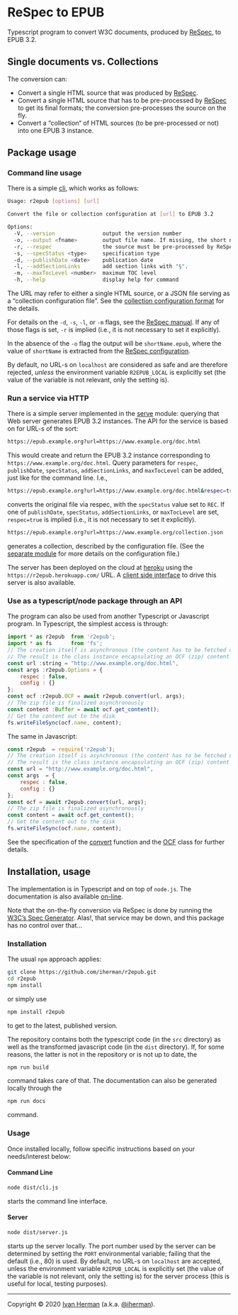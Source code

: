 # ReSpec to EPUB

Typescript program to convert W3C documents, produced by [ReSpec](https://github.com/w3c/respec), to EPUB 3.2.

## Single documents vs. Collections

The conversion can:

* Convert a single HTML source that was produced by [ReSpec](https://github.com/w3c/respec).
* Convert a single HTML source that has to be pre-processed by [ReSpec](https://github.com/w3c/respec) to get its final formats; the conversion pre-processes the source on the fly.
* Convert a “collection“ of HTML sources (to be pre-processed or not) into one EPUB 3 instance.

## Package usage

### Command line usage

There is a simple [cli](https://iherman.github.io/r2epub/typedoc/modules/_cli_.html#cli), which works as follows:

```sh
Usage: r2epub [options] [url]

Convert the file or collection configuration at [url] to EPUB 3.2

Options:
  -V, --version               output the version number
  -o, --output <fname>        output file name. If missing, the short name of the document is used
  -r, --respec                the source must be pre-processed by ReSpec (default: false)
  -s, --specStatus <type>     specification type
  -d, --publishDate <date>    publication date
  -l, --addSectionLinks       add section links with "§".
  -m, --maxTocLevel <number>  maximum TOC level
  -h, --help                  display help for command
  ```

The URL may refer to either a single HTML source, or a JSON file serving as a “collection configuration file”. See the [collection configuration format](https://iherman.github.io/r2epub/typedoc/modules/_clib_args_.html) for the details.

For details on the `-d`, `-s`, `-l`, or `-m` flags, see the [ReSpec manual](https://www.w3.org/respec/). If any of those flags is set, `-r` is implied (i.e., it is not necessary to set it explicitly).

In the absence of the `-o` flag the output will be `shortName.epub`, where the value of `shortName` is extracted from the [ReSpec configuration](https://github.com/w3c/respec/wiki/shortName).

By default, no URL-s on `localhost` are considered as safe and are therefore rejected, _unless_ the environment variable `R2EPUB_LOCAL` is explicitly set (the value of the variable is not relevant, only the setting is).

### Run a service via HTTP

There is a simple server implemented in the [serve](https://iherman.github.io/r2epub/typedoc/modules/_server_.html) module: querying that Web server generates EPUB 3.2 instances. The API for the service is based on for URL-s of the sort:

```sh
https://epub.example.org?url=https://www.example.org/doc.html
```

This would create and return the EPUB 3.2 instance corresponding to `https://www.example.org/doc.html`. Query parameters for `respec`, `publishDate`, `specStatus`, `addSectionLinks`, and `maxTocLevel` can be added, just like for the command line. I.e.,

``` sh
https://epub.example.org?url=https://www.example.org/doc.html&respec=true&specStatus=REC
```

converts the original file via respec, with the `specStatus` value set to `REC`. If one of `publishDate`, `specStatus`, `addSectionLinks`, or `maxTocLevel` are set, `respec=true` is implied (i.e., it is not necessary to set it explicitly).

```sh
https://epub.example.org?url=https://www.example.org/collection.json
```

generates a collection, described by the configuration file. (See the [separate module](https://iherman.github.io/r2epub/typedoc/modules/_clib_args_.html) for more details on the configuration file.)

The server has been deployed on the cloud at [heroku](https://r2epub.herokuapp.com/) using the `https://r2epub.herokuapp.com/` URL. A [client side interface](https://iherman.github.io/r2epub/convert.html) to drive this server is also available.

### Use as a typescript/node package through an API

The program can also be used from another Typescript or Javascript program. In Typescript, the simplest access is through:

``` js
import * as r2epub  from 'r2epub';
import * as fs      from 'fs';
// The creation itself is asynchronous (the content has to be fetched over the wire).
// The result is the class instance encapsulating an OCF (zip) content
const url :string = "http://www.example.org/doc.html",
const args :r2epub.Options = {
    respec : false,
    config : {}
};
const ocf :r2epub.OCF = await r2epub.convert(url, args);
// The zip file is finalized asynchronously
const content :Buffer = await ocf.get_content();
// Get the content out to the disk
fs.writeFileSync(ocf.name, content);
```

The same in Javascript:

``` js
const r2epub  = require('r2epub');
// The creation itself is asynchronous (the content has to be fetched over the wire).
// The result is the class instance encapsulating an OCF (zip) content
const url = "http://www.example.org/doc.html",
const args  = {
    respec : false,
    config : {}
};
const ocf = await r2epub.convert(url, args);
// The zip file is finalized asynchronously
const content = await ocf.get_content();
// Get the content out to the disk
fs.writeFileSync(ocf.name, content);
```

See the specification of the [convert](https://iherman.github.io/r2epub/typedoc/modules/_index_.html#convert) function and the [OCF](https://iherman.github.io/r2epub/typedoc/classes/_lib_ocf_.ocf.html) class for further details.

## Installation, usage

The implementation is in Typescript and on top of `node.js`.  The documentation is also available [on-line](https://iherman.github.io/r2epub/typedoc/).

Note that the on-the-fly conversion via ReSpec is done by running the <a href="https://github.com/w3c/spec-generator">W3C’s Spec Generator</a>. Alas!, that service may be down, and this package has no control over that…

### Installation

The usual `npm` approach applies:

``` sh
git clone https://github.com/iherman/r2epub.git
cd r2epub
npm install
```

or simply use

``` sh
npm install r2epub
```

to get to the latest, published version.

The repository contains both the typescript code (in the `src` directory) as well as the transformed javascript code (in the `dist` directory). If, for some reasons, the latter is not in the repository or is not up to date, the

``` sh
npm run build
```

command takes care of that. The documentation can also be generated locally through the

``` sh
npm run docs
```

command.

### Usage

Once installed locally, follow specific instructions based on your needs/interest below:

#### Command Line

``` sh
node dist/cli.js
```

starts the command line interface.

#### Server

``` sh
node dist/server.js
```

starts up the server locally. The port number used by the server can be determined by setting the `PORT` environmental variable; failing that the default (i.e., 80) is used. By default, no URL-s on `localhost` are accepted, unless the environment variable `R2EPUB_LOCAL` is explicitly set (the value of the variable is not relevant, only the setting is) for the server process (this is useful for local, testing purposes).

---

Copyright © 2020 [Ivan Herman](https://www.ivan-herman.net) (a.k.a. [@iherman](https://github.com/iherman)).
